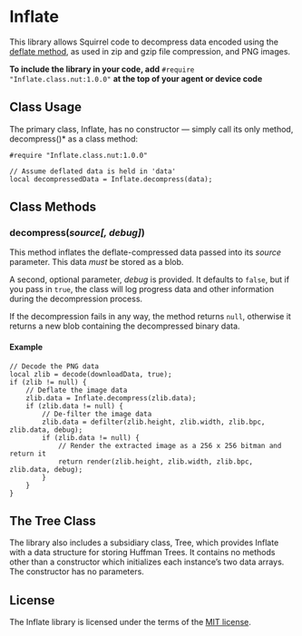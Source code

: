# Inflate

This library allows Squirrel code to decompress data encoded using the [deflate method](https://en.wikipedia.org/wiki/DEFLATE), as used in zip and gzip file compression, and PNG images.

**To include the library in your code, add** `#require "Inflate.class.nut:1.0.0"` **at the top of your agent or device code**

## Class Usage

The primary class, Inflate, has no constructor &mdash; simply call its only method, decompress()* as a class method:

```squirrel
#require "Inflate.class.nut:1.0.0"

// Assume deflated data is held in 'data'
local decompressedData = Inflate.decompress(data);
```

## Class Methods

### decompress(*source[, debug]*)

This method inflates the deflate-compressed data passed into its *source* parameter. This data *must* be stored as a blob.

A second, optional parameter, *debug* is provided. It defaults to `false`, but if you pass in `true`, the class will log progress data and other information during the decompression process.

If the decompression fails in any way, the method returns `null`, otherwise it returns a new blob containing the decompressed binary data.

#### Example

```squirrel
// Decode the PNG data
local zlib = decode(downloadData, true);
if (zlib != null) {
    // Deflate the image data
    zlib.data = Inflate.decompress(zlib.data);
    if (zlib.data != null) {
        // De-filter the image data
        zlib.data = defilter(zlib.height, zlib.width, zlib.bpc, zlib.data, debug);
        if (zlib.data != null) {
            // Render the extracted image as a 256 x 256 bitman and return it
            return render(zlib.height, zlib.width, zlib.bpc, zlib.data, debug);
        }
    }
}
```

## The Tree Class

The library also includes a subsidiary class, Tree, which provides Inflate with a data structure for storing Huffman Trees. It contains no methods other than a constructor which initializes each instance’s two data arrays. The constructor has no parameters.

## License

The Inflate library is licensed under the terms of the [MIT license](https://github.com/electricimp/Inflate/blob/master/LICENSE).
